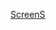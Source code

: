 [ScreenS](https://github.com/Zkryauntmz/NetflixClone/blob/main/app/src/main/res/drawable/Screenshot_1709581503.png)
